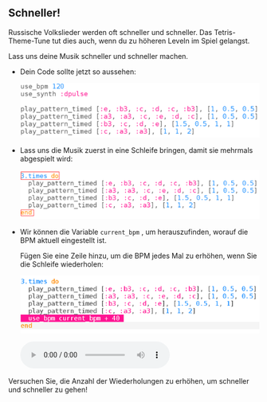 ## Schneller!

Russische Volkslieder werden oft schneller und schneller. Das Tetris-Theme-Tune tut dies auch, wenn du zu höheren Leveln im Spiel gelangst.

Lass uns deine Musik schneller und schneller machen.

+ Dein Code sollte jetzt so aussehen:
    
    ![Screenshot](images/tetris-part1.png)

+ Lass uns die Musik zuerst in eine Schleife bringen, damit sie mehrmals abgespielt wird:
    
    ![screenshot](images/tetris-times.png)

+ Wir können die Variable `current_bpm` , um herauszufinden, worauf die BPM aktuell eingestellt ist.
    
    Fügen Sie eine Zeile hinzu, um die BPM jedes Mal zu erhöhen, wenn Sie die Schleife wiederholen:
    
    ![Screenshot](images/tetris-bpm.png)
    
    <div id="audio-preview" class="pdf-hidden">
      <audio controls preload> <source src="resources/tetris-2.mp3" type="audio/mpeg"> Ihr Browser unterstützt das <code>Audio-</code> Element nicht. </audio>
    </div>

Versuchen Sie, die Anzahl der Wiederholungen zu erhöhen, um schneller und schneller zu gehen!
